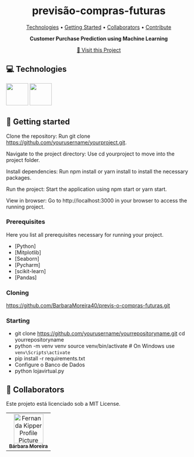 <h1 align="center" style="font-weight: bold;">previsão-compras-futuras</h1>

<p align="center">
 <a href="#tech">Technologies</a> • 
 <a href="#started">Getting Started</a> • 
  <a href="#colab">Collaborators</a> •
 <a href="#contribute">Contribute</a>
</p>

<p align="center">
    <b>Customer Purchase Prediction using Machine Learning</b>
</p>

<p align="center">
     <a href="PROJECT__URL">📱 Visit this Project</a>
</p>

    
</p>

<h2 id="technologies">💻 Technologies</h2>


<img src="https://cdn.jsdelivr.net/gh/devicons/devicon@latest/icons/python/python-original-wordmark.svg" width="60px"/> 
<img src="https://cdn.jsdelivr.net/gh/devicons/devicon@latest/icons/mysql/mysql-original-wordmark.svg" width="60px"/>

                                  
  
<h2 id="started">🚀 Getting started</h2>

Clone the repository:
Run git clone https://github.com/yourusername/yourproject.git.

Navigate to the project directory:
Use cd yourproject to move into the project folder.

Install dependencies:
Run npm install or yarn install to install the necessary packages.

Run the project:
Start the application using npm start or yarn start.

View in browser:
Go to http://localhost:3000 in your browser to access the running project.


<h3>Prerequisites</h3>

Here you list all prerequisites necessary for running your project. 

- [Python]
- [Mitplotlib]
- [Seaborn]
- [Pycharm]
- [scikit-learn]
- [Pandas]

<h3>Cloning</h3>

https://github.com/BarbaraMoreira40/previs-o-compras-futuras.git

<h3>Starting</h3>

- git clone https://github.com/yourusername/yourrepositoryname.git
cd yourrepositoryname
- python -m venv venv
source venv/bin/activate  # On Windows use `venv\Scripts\activate`
- pip install -r requirements.txt
- Configure o Banco de Dados
- python lojavirtual.py



<h2 id="colab">🤝 Collaborators</h2>

Este projeto está licenciado sob a MIT License.



<table>
  <tr>
    <td align="center">
      <a href="#">
        <img src="https://github.com/user-attachments/assets/8671fac6-0dbc-49ee-829c-8888ccf8597a" width="80px;" alt="Fernanda Kipper Profile Picture"/><br>
        <sub>
          <b>Bárbara Moreira</b>
        </sub>
      </a>
    </td>
  </tr>
</table>
